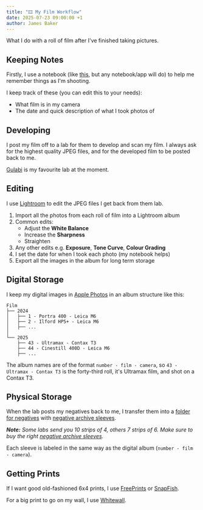 ```yaml
---
title: "🎞️ My Film Workflow"
date: 2025-07-23 09:00:00 +1
author: James Baker
---
```


What I do with a roll of film after I've finished taking pictures.

## Keeping Notes

Firstly, I use a notebook (like [this](https://analoguewonderland.co.uk/products/film-photographers-memo-book), but any
notebook/app will do) to help me remember things as I'm shooting.

I keep track of these (you can edit this to your needs):

- What film is in my camera
- The date and quick description of what I took photos of

## Developing

I post my film off to a lab for them to develop and scan my film. I always ask for the highest quality JPEG files, and
for the developed film to be posted back to me.

[Gulabi](https://www.gulabi.co.uk/) is my favourite lab at the moment.

## Editing

I use [Lightroom](https://www.adobe.com/uk/products/photoshop-lightroom.html) to edit the JPEG files I get back from
them lab.

1. Import all the photos from each roll of film into a Lightroom album
2. Common edits:
    - Adjust the **White Balance**
    - Increase the **Sharpness**
    - Straighten
3. Any other edits e.g. **Exposure**, **Tone Curve**, **Colour Grading**
4. I set the date for when I took each photo (my notebook helps)
5. Export all the images in the album for long term storage

## Digital Storage

I keep my digital images in [Apple Photos](https://www.apple.com/uk/ios/photos/) in an album structure like this:

```
Film
├── 2024
│   ├── 1 - Portra 400 - Leica M6
│   ├── 2 - Ilford HP5+ - Leica M6
│   ├── ...
│   
└── 2025
    ├── 43 - Ultramax - Contax T3
    ├── 44 - Cinestill 400D - Leica M6
    ├── ...
```

The album names are of the format `number - film - camera`, so `43 - Ultramax - Contax T3` is the forty-third roll, it's
Ultramax film, and shot on a Contax T3.

## Physical Storage

When the lab posts my negatives back to me, I transfer them into a [folder for negatives](https://amzn.eu/d/5ACQKzQ)
with [negative archive sleeves](https://amzn.eu/d/bJnWvNX).

_**Note:** Some labs send you 10 strips of 4, others 7 strips of 6. Make sure to buy the right
[negative archive sleeves](https://amzn.eu/d/bJnWvNX)._

Each sleeve is labeled in the same way as the digital album (`number - film - camera`).

## Getting Prints

If I want good old-fashioned 6x4 prints, I use [FreePrints](https://www.freeprintsapp.co.uk/) or
[SnapFish](https://www.snapfish.co.uk/).

For a big print to go on my wall, I use [Whitewall](https://www.whitewall.com/).

